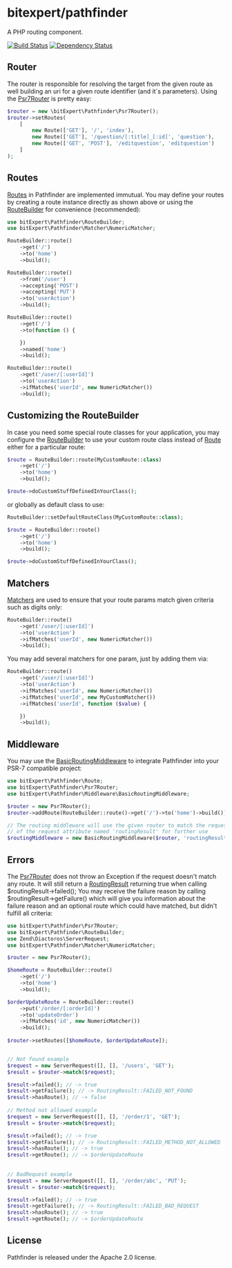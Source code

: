 # bitexpert/pathfinder
A PHP routing component.

[![Build Status](https://travis-ci.org/bitExpert/pathfinder.svg?branch=master)](https://travis-ci.org/bitExpert/pathfinder)
[![Dependency Status](https://www.versioneye.com/user/projects/5750a15d91bfda003631930d/badge.svg?style=flat)](https://www.versioneye.com/user/projects/5750a15d91bfda003631930d)

Router
------

The router is responsible for resolving the target from the given route as well building an uri for a given 
route identifier (and it`s parameters). Using the [Psr7Router](src/bitExpert/Pathfinder/Psr7Router.php) is pretty easy:

```php
$router = new \bitExpert\Pathfinder\Psr7Router();
$router->setRoutes(
    [
        new Route(['GET'], '/', 'index'),
        new Route(['GET'], '/question/[:title]_[:id]', 'question'),
        new Route(['GET', 'POST'], '/editquestion', 'editquestion')
    ]
);
```

Routes
------
[Routes](src/bitExpert/Pathfinder/Route.php) in Pathfinder are implemented immutual. You may define your routes by creating a route instance
directly as shown above or using the [RouteBuilder](src/bitExpert/Pathfinder/RouteBuilder.php) for convenience (recommended):

```php
use bitExpert\Pathfinder\RouteBuilder;
use bitExpert\Pathfinder\Matcher\NumericMatcher;

RouteBuilder::route()
    ->get('/')
    ->to('home')
    ->build();

RouteBuilder::route()
    ->from('/user')
    ->accepting('POST')
    ->accepting('PUT')
    ->to('userAction')
    ->build();

RouteBuilder::route()
    ->get('/')
    ->to(function () {

    })
    ->named('home')
    ->build();

RouteBuilder::route()
    ->get('/user/[:userId]')
    ->to('userAction')
    ->ifMatches('userId', new NumericMatcher())
    ->build();
```

Customizing the RouteBuilder
----------------------------
In case you need some special route classes for your application, you may configure
the [RouteBuilder](src/bitExpert/Pathfinder/RouteBuilder.php) to use your custom route class instead of
[Route](src/bitExpert/Pathfinder/Route.php) either for a particular route:

```php
$route = RouteBuilder::route(MyCustomRoute::class)
    ->get('/')
    ->to('home')
    ->build();

$route->doCustomStuffDefinedInYourClass();
```

or globally as default class to use:

```php
RouteBuilder::setDefaultRouteClass(MyCustomRoute::class);

$route = RouteBuilder::route()
    ->get('/')
    ->to('home')
    ->build();

$route->doCustomStuffDefinedInYourClass();
```

Matchers
--------
[Matchers](src/bitExpert/Pathfinder/Matcher/Matcher.php) are used to ensure that your route params match given criteria such as digits only:

```php
RouteBuilder::route()
    ->get('/user/[:userId]')
    ->to('userAction')
    ->ifMatches('userId', new NumericMatcher())
    ->build();
```

You may add several matchers for one param, just by adding them via:

```php
RouteBuilder::route()
    ->get('/user/[:userId]')
    ->to('userAction')
    ->ifMatches('userId', new NumericMatcher())
    ->ifMatches('userId', new MyCustomMatcher())
    ->ifMatches('userId', function ($value) {

    })
    ->build();
```

Middleware
----------
You may use the [BasicRoutingMiddleware](src/bitExpert/Pathfinder/Middleware/BasicRoutingMiddleware.php) to integrate Pathfinder into your PSR-7 compatible project:

```php
use bitExpert\Pathfinder\Route;
use bitExpert\Pathfinder\Psr7Router;
use bitExpert\Pathfinder\Middleware\BasicRoutingMiddleware;

$router = new Psr7Router();
$router->addRoute(RouteBuilder::route()->get('/')->to('home')->build());

// The routing middleware will use the given router to match the request and will set the routing result as value
// of the request attribute named 'routingResult' for further use
$routingMiddleware = new BasicRoutingMiddleware($router, 'routingResult');
```
 
Errors
------
The [Psr7Router](src/bitExpert/Pathfinder/Psr7Router.php) does not throw an Exception if the request doesn't match any route.
It will still return a [RoutingResult](src/bitExpert/Pathfinder/RoutingResult.php) returning true when calling $routingResult->failed();
You may receive the failure reason by calling $routingResult->getFailure() which will give you information about
the failure reason and an optional route which could have matched, but didn't fulfill all criteria:

```php
use bitExpert\Pathfinder\Psr7Router;
use bitExpert\Pathfinder\RouteBuilder;
use Zend\Diactoros\ServerRequest;
use bitExpert\Pathfinder\Matcher\NumericMatcher;

$router = new Psr7Router();

$homeRoute = RouteBuilder::route()
    ->get('/')
    ->to('home')
    ->build();

$orderUpdateRoute = RouteBuilder::route()
    ->put('/order/[:orderId]')
    ->to('updateOrder')
    ->ifMatches('id', new NumericMatcher())
    ->build();
 
$router->setRoutes([$homeRoute, $orderUpdateRoute]);


// Not found example
$request = new ServerRequest([], [], '/users', 'GET');
$result = $router->match($request);

$result->failed(); // -> true
$result->getFailure(); // -> RoutingResult::FAILED_NOT_FOUND
$result->hasRoute(); // -> false
 
// Method not allowed example
$request = new ServerRequest([], [], '/order/1', 'GET');
$result = $router->match($request);

$result->failed(); // -> true
$result->getFailure(); // -> RoutingResult::FAILED_METHOD_NOT_ALLOWED
$result->hasRoute(); // -> true
$result->getRoute(); // -> $orderUpdateRoute
 
 
// BadRequest example
$request = new ServerRequest([], [], '/order/abc', 'PUT');
$result = $router->match($request);

$result->failed(); // -> true
$result->getFailure(); // -> RoutingResult::FAILED_BAD_REQUEST
$result->hasRoute(); // -> true
$result->getRoute(); // -> $orderUpdateRoute
```


License
-------

Pathfinder is released under the Apache 2.0 license.
